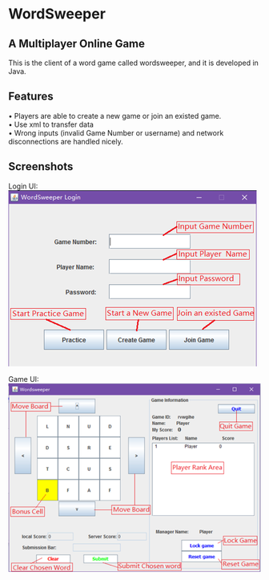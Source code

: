 # WordSweeper
## A Multiplayer Online Game
This is the client of a word game called wordsweeper, and it is developed in Java.<br>

## Features
•	Players are able to create a new game or join an existed game.<br>
•	Use xml to transfer data<br>
•	Wrong inputs (invalid Game Number or username) and network disconnections are handled nicely.<br>

## Screenshots
Login UI:<br>
![Alt text](/LoginDemo.png?raw=true "Login")

Game UI:<br>
![Alt text](/GameUIDemo.png?raw=true "Game")
